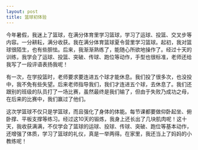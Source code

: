 ```yaml
---
layout: post
title: 篮球初体验
---
```



今年暑假，我迷上了篮球，在满分体育里学习篮球，学习了运球、投篮、交叉步等内容。一分耕耘，满分收获。我在满分体育篮球夏令营里学习篮球。起初，我对篮球很陌生，也有些胆怯。后来，我渐渐熟练了，能随心所欲地操作了。经过十天的训练，我学会了运球、投篮、突破、传球、跑位等动作，手型也很标准，老师还给我写了一段评语表扬我呢！

有一次，在学投篮时，老师要求要连进五个球才能休息。我们投了很多次，也没投中，我不免有些失望。后来老师指导我们，我们才连进五个球，去休息了。我们还跟别的班级的队员打了一场比赛，虽然最终是我们输了，但由于失败乃成功之母，在后来的比赛中，我们赢过了他们。

这次学篮球不仅只是学篮球，而且强化了身体的体能。每节课都要做仰卧起坐、俯卧撑、平板支撑等练习。经过这10天的锻炼，我身上还长出了几块肌肉呢！这十天，我收获满满，不仅学会了篮球的运球、投球、传球、突破、跑位等基本动作，还增强了体质，学习了篮球的礼仪，真是一举两得。在家里，我还当上了妈妈的小教练呢！
